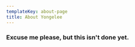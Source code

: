 ```yaml
---
templateKey: about-page
title: About Yongelee
---
```

### Excuse me please, but this isn't done yet.
